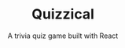---
title: Quizzical
subtitle: A trivia quiz game built with React
slug: quizzical
main-image: /images/portfolio/quizzical/home.png
source: https://github.com/ChromeUniverse/quizzical/tree/main
demo: https://quizzical-sigma.vercel.app/
tech: [react, js, css]
images: [
  /images/portfolio/quizzical/home.png, 
  /images/portfolio/quizzical/questions.png,
  /images/portfolio/quizzical/answers.png,
  /images/portfolio/quizzical/results.png,
]
---
